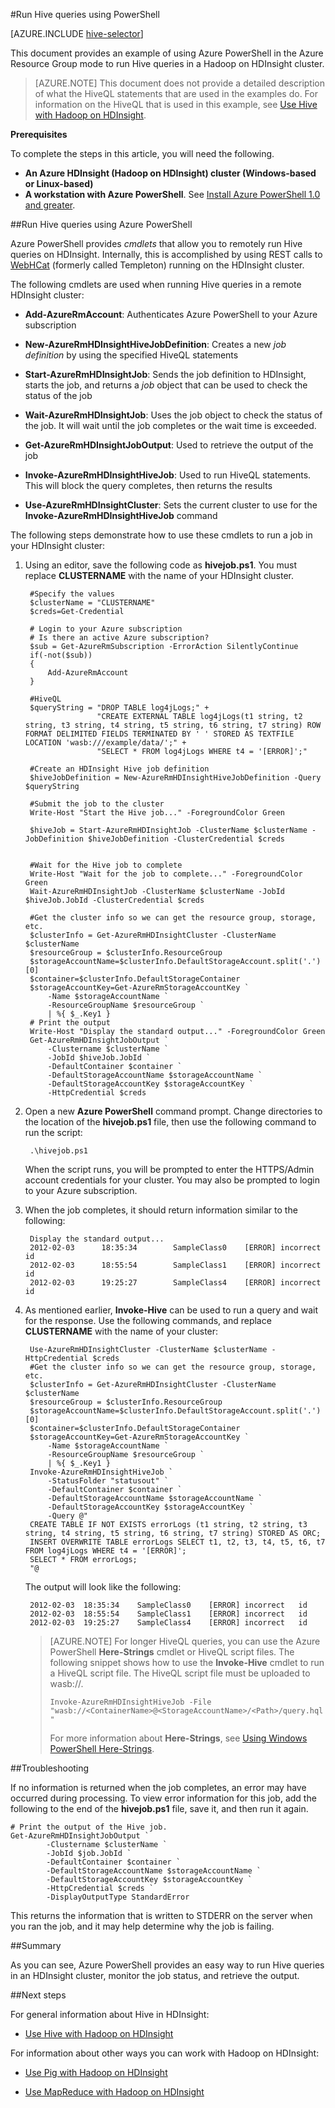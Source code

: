 <properties
   pageTitle="Use Hadoop Hive with PowerShell in HDInsight | Azure"
   description="Use PowerShell to run Hive queries in Hadoop on HDInsight."
   services="hdinsight"
   documentationCenter=""
   authors="Blackmist"
   manager="paulettm"
   editor="cgronlun"
	tags="azure-portal"/>

<tags
	ms.service="hdinsight"
	ms.date="01/28/2016"
	wacn.date=""/>

#Run Hive queries using PowerShell

[AZURE.INCLUDE [hive-selector](../includes/hdinsight-selector-use-hive.md)]

This document provides an example of using Azure PowerShell in the Azure Resource Group mode to run Hive queries in a Hadoop on HDInsight cluster.

> [AZURE.NOTE] This document does not provide a detailed description of what the HiveQL statements that are used in the examples do. For information on the HiveQL that is used in this example, see [Use Hive with Hadoop on HDInsight](/documentation/articles/hdinsight-use-hive).


**Prerequisites**

To complete the steps in this article, you will need the following.

- **An Azure HDInsight (Hadoop on HDInsight) cluster (Windows-based or Linux-based)**
- **A workstation with Azure PowerShell**. See [Install Azure PowerShell 1.0 and greater](/documentation/articles/hdinsight-administer-use-powershell#install-azure-powershell-10-and-greater).

##Run Hive queries using Azure PowerShell

Azure PowerShell provides *cmdlets* that allow you to remotely run Hive queries on HDInsight. Internally, this is accomplished by using REST calls to [WebHCat](https://cwiki.apache.org/confluence/display/Hive/WebHCat) (formerly called Templeton) running on the HDInsight cluster.

The following cmdlets are used when running Hive queries in a remote HDInsight cluster:

* **Add-AzureRmAccount**: Authenticates Azure PowerShell to your Azure subscription

* **New-AzureRmHDInsightHiveJobDefinition**: Creates a new *job definition* by using the specified HiveQL statements

* **Start-AzureRmHDInsightJob**: Sends the job definition to HDInsight, starts the job, and returns a *job* object that can be used to check the status of the job

* **Wait-AzureRmHDInsightJob**: Uses the job object to check the status of the job. It will wait until the job completes or the wait time is exceeded.

* **Get-AzureRmHDInsightJobOutput**: Used to retrieve the output of the job

* **Invoke-AzureRmHDInsightHiveJob**: Used to run HiveQL statements. This will block the query completes, then returns the results

* **Use-AzureRmHDInsightCluster**: Sets the current cluster to use for the **Invoke-AzureRmHDInsightHiveJob** command

The following steps demonstrate how to use these cmdlets to run a job in your HDInsight cluster:

1. Using an editor, save the following code as **hivejob.ps1**. You must replace **CLUSTERNAME** with the name of your HDInsight cluster.

		#Specify the values
		$clusterName = "CLUSTERNAME"
		$creds=Get-Credential
        		
		# Login to your Azure subscription
		# Is there an active Azure subscription?
		$sub = Get-AzureRmSubscription -ErrorAction SilentlyContinue
		if(-not($sub))
		{
		    Add-AzureRmAccount
		}

		#HiveQL
		$queryString = "DROP TABLE log4jLogs;" +
				       "CREATE EXTERNAL TABLE log4jLogs(t1 string, t2 string, t3 string, t4 string, t5 string, t6 string, t7 string) ROW FORMAT DELIMITED FIELDS TERMINATED BY ' ' STORED AS TEXTFILE LOCATION 'wasb:///example/data/';" +
				       "SELECT * FROM log4jLogs WHERE t4 = '[ERROR]';"

		#Create an HDInsight Hive job definition
		$hiveJobDefinition = New-AzureRmHDInsightHiveJobDefinition -Query $queryString 

		#Submit the job to the cluster
		Write-Host "Start the Hive job..." -ForegroundColor Green

		$hiveJob = Start-AzureRmHDInsightJob -ClusterName $clusterName -JobDefinition $hiveJobDefinition -ClusterCredential $creds


		#Wait for the Hive job to complete
		Write-Host "Wait for the job to complete..." -ForegroundColor Green
		Wait-AzureRmHDInsightJob -ClusterName $clusterName -JobId $hiveJob.JobId -ClusterCredential $creds

        #Get the cluster info so we can get the resource group, storage, etc.
        $clusterInfo = Get-AzureRmHDInsightCluster -ClusterName $clusterName
        $resourceGroup = $clusterInfo.ResourceGroup
        $storageAccountName=$clusterInfo.DefaultStorageAccount.split('.')[0]
        $container=$clusterInfo.DefaultStorageContainer
        $storageAccountKey=Get-AzureRmStorageAccountKey `
            -Name $storageAccountName `
            -ResourceGroupName $resourceGroup `
            | %{ $_.Key1 }
		# Print the output
		Write-Host "Display the standard output..." -ForegroundColor Green
		Get-AzureRmHDInsightJobOutput `
            -Clustername $clusterName `
            -JobId $hiveJob.JobId `
            -DefaultContainer $container `
            -DefaultStorageAccountName $storageAccountName `
            -DefaultStorageAccountKey $storageAccountKey `
            -HttpCredential $creds
            
2. Open a new **Azure PowerShell** command prompt. Change directories to the location of the **hivejob.ps1** file, then use the following command to run the script:

		.\hivejob.ps1

    When the script runs, you will be prompted to enter the HTTPS/Admin account credentials for your cluster. You may also be prompted to login to your Azure subscription.
    
7. When the job completes, it should return information similar to the following:

        Display the standard output...
        2012-02-03      18:35:34        SampleClass0    [ERROR] incorrect       id
        2012-02-03      18:55:54        SampleClass1    [ERROR] incorrect       id
        2012-02-03      19:25:27        SampleClass4    [ERROR] incorrect       id

4. As mentioned earlier, **Invoke-Hive** can be used to run a query and wait for the response. Use the following commands, and replace **CLUSTERNAME** with the name of your cluster:

        Use-AzureRmHDInsightCluster -ClusterName $clusterName -HttpCredential $creds
        #Get the cluster info so we can get the resource group, storage, etc.
        $clusterInfo = Get-AzureRmHDInsightCluster -ClusterName $clusterName
        $resourceGroup = $clusterInfo.ResourceGroup
        $storageAccountName=$clusterInfo.DefaultStorageAccount.split('.')[0]
        $container=$clusterInfo.DefaultStorageContainer
        $storageAccountKey=Get-AzureRmStorageAccountKey `
            -Name $storageAccountName `
            -ResourceGroupName $resourceGroup `
            | %{ $_.Key1 }
        Invoke-AzureRmHDInsightHiveJob `
            -StatusFolder "statusout" `
            -DefaultContainer $container `
            -DefaultStorageAccountName $storageAccountName `
            -DefaultStorageAccountKey $storageAccountKey `
            -Query @"
        CREATE TABLE IF NOT EXISTS errorLogs (t1 string, t2 string, t3 string, t4 string, t5 string, t6 string, t7 string) STORED AS ORC;
        INSERT OVERWRITE TABLE errorLogs SELECT t1, t2, t3, t4, t5, t6, t7 FROM log4jLogs WHERE t4 = '[ERROR]';
        SELECT * FROM errorLogs;
        "@

	The output will look like the following:

		2012-02-03	18:35:34	SampleClass0	[ERROR]	incorrect	id
		2012-02-03	18:55:54	SampleClass1	[ERROR]	incorrect	id
		2012-02-03	19:25:27	SampleClass4	[ERROR]	incorrect	id

	> [AZURE.NOTE] For longer HiveQL queries, you can use the Azure PowerShell **Here-Strings** cmdlet or HiveQL script files. The following snippet shows how to use the **Invoke-Hive** cmdlet to run a HiveQL script file. The HiveQL script file must be uploaded to wasb://.
	>
	> `Invoke-AzureRmHDInsightHiveJob -File "wasb://<ContainerName>@<StorageAccountName>/<Path>/query.hql"`
	>
	> For more information about **Here-Strings**, see <a href="http://technet.microsoft.com/zh-cn/library/ee692792.aspx" target="_blank">Using Windows PowerShell Here-Strings</a>.

##Troubleshooting

If no information is returned when the job completes, an error may have occurred during processing. To view error information for this job, add the following to the end of the **hivejob.ps1** file, save it, and then run it again.

	# Print the output of the Hive job.
	Get-AzureRmHDInsightJobOutput `
            -Clustername $clusterName `
            -JobId $job.JobId `
            -DefaultContainer $container `
            -DefaultStorageAccountName $storageAccountName `
            -DefaultStorageAccountKey $storageAccountKey `
            -HttpCredential $creds `
            -DisplayOutputType StandardError

This returns the information that is written to STDERR on the server when you ran the job, and it may help determine why the job is failing.

##Summary

As you can see, Azure PowerShell provides an easy way to run Hive queries in an HDInsight cluster, monitor the job status, and retrieve the output.

##Next steps

For general information about Hive in HDInsight:

* [Use Hive with Hadoop on HDInsight](/documentation/articles/hdinsight-use-hive)

For information about other ways you can work with Hadoop on HDInsight:

* [Use Pig with Hadoop on HDInsight](/documentation/articles/hdinsight-use-pig)

* [Use MapReduce with Hadoop on HDInsight](/documentation/articles/hdinsight-use-mapreduce)
